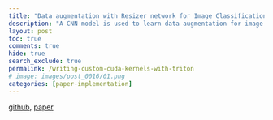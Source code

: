 ```yaml
---
title: "Data augmentation with Resizer network for Image Classification"
description: "A CNN model is used to learn data augmentation for image classification task. The generated image of the Resizer model is fed into a standard ResNet model for the downstream task. Model is tested on Imagenette and Imagewoof datasets with code to reproduce the experiments."
layout: post
toc: true
comments: true
hide: true
search_exclude: true
permalink: /writing-custom-cuda-kernels-with-triton
# image: images/post_0016/01.png
categories: [paper-implementation]
---
```


[github](https://github.com/KushajveerSingh/resize_network_cv), [paper](https://arxiv.org/abs/2103.09950)